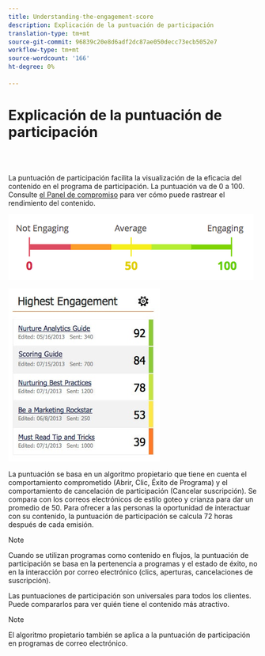 ```yaml
---
title: Understanding-the-engagement-score
description: Explicación de la puntuación de participación
translation-type: tm+mt
source-git-commit: 96839c20e8d6adf2dc87ae050decc73ecb5052e7
workflow-type: tm+mt
source-wordcount: '166'
ht-degree: 0%

---
```



# Explicación de la puntuación de participación

<br> 

La puntuación de participación facilita la visualización de la eficacia del contenido en el programa de participación. La puntuación va de 0 a 100. Consulte [el Panel de compromiso](https://docs.marketo.com/display/DOCS/The+Engagement+Dashboard) para ver cómo puede rastrear el rendimiento del contenido.

![Imagen uno](/help/sky/assets/engagement-programs/understanding-the-engagement-score/understanding-the-engagement-score-1.png)

![Imagen dos](/help/sky/assets/engagement-programs/understanding-the-engagement-score/understanding-the-engagement-score-2.png)

La puntuación se basa en un algoritmo propietario que tiene en cuenta el comportamiento comprometido (Abrir, Clic, Éxito de Programa) y el comportamiento de cancelación de participación (Cancelar suscripción). Se compara con los correos electrónicos de estilo goteo y crianza para dar un promedio de 50. Para ofrecer a las personas la oportunidad de interactuar con su contenido, la puntuación de participación se calcula 72 horas después de cada emisión.

>[!NOTE]
>
>Cuando se utilizan programas como contenido en flujos, la puntuación de participación se basa en la pertenencia a programas y el estado de éxito, no en la interacción por correo electrónico (clics, aperturas, cancelaciones de suscripción).
>
>Las puntuaciones de participación son universales para todos los clientes. Puede compararlos para ver quién tiene el contenido más atractivo.

>[!NOTE]
>
>El algoritmo propietario también se aplica a la puntuación de participación en programas de correo electrónico.
